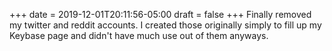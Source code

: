 +++
date = 2019-12-01T20:11:56-05:00
draft = false
+++
Finally removed my twitter and reddit accounts. I created those originally simply to fill up my Keybase page and didn't have much use out of them anyways.